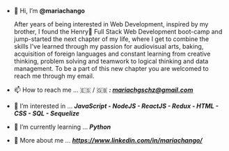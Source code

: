 - 👋 Hi, I’m **@mariachango**
  
     After years of being interested in Web Development, inspired by my brother, I found the Henry🚀 Full Stack Web Development boot-camp and jump-started the next chapter of my life, where I get to combine the skills I've learned through my passion for audiovisual arts, baking, acquisition of foreign languages and constant learning from creative thinking, problem solving and teamwork to logical thinking and data management. To be a part of this new chapter you are welcomed to reach me through my email.

- 📫 How to reach me ... 🇪🇸 / 🇬🇧 ***: mariachgschz@gmail.com*** 

- 👀 I’m interested in ... ***JavaScript - NodeJS - ReactJS - Redux - HTML - CSS - SQL - Sequelize***

- 🌱 I’m currently learning ... ***Python***

- 🌟 More about me ... ***https://www.linkedin.com/in/mariachango/***

<!---
mariachango/mariachango is a ✨ special ✨ repository because its `README.md` (this file) appears on your GitHub profile.
You can click the Preview link to take a look at your changes.
--->
